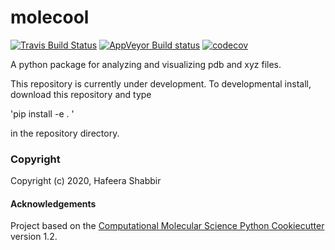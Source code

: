 molecool
==============================
[//]: # (Badges)
[![Travis Build Status](https://travis-ci.com/REPLACE_WITH_OWNER_ACCOUNT/molecool.svg?branch=master)](https://travis-ci.com/REPLACE_WITH_OWNER_ACCOUNT/molecool)
[![AppVeyor Build status](https://ci.appveyor.com/api/projects/status/REPLACE_WITH_APPVEYOR_LINK/branch/master?svg=true)](https://ci.appveyor.com/project/REPLACE_WITH_OWNER_ACCOUNT/molecool/branch/master)
[![codecov](https://codecov.io/gh/REPLACE_WITH_OWNER_ACCOUNT/molecool/branch/master/graph/badge.svg)](https://codecov.io/gh/REPLACE_WITH_OWNER_ACCOUNT/molecool/branch/master)

A python package for analyzing and visualizing pdb and xyz files.

This repository is currently under development. To developmental install, download this repository and type

'pip install -e . '

in the repository directory.

### Copyright

Copyright (c) 2020, Hafeera Shabbir


#### Acknowledgements

Project based on the
[Computational Molecular Science Python Cookiecutter](https://github.com/molssi/cookiecutter-cms) version 1.2.
